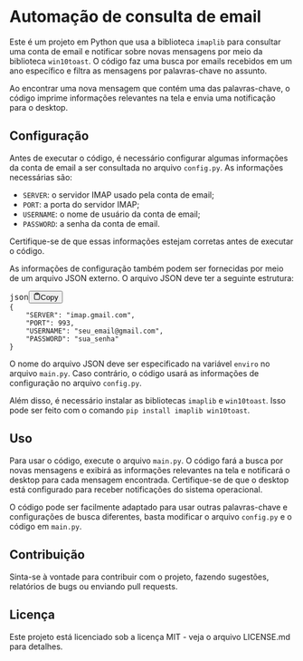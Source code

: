 
# Automação de consulta de email

<p>Este é um projeto em Python que usa a biblioteca <code>imaplib</code> para consultar uma conta de email e notificar sobre novas mensagens por meio da biblioteca <code>win10toast</code>. O código faz uma busca por emails recebidos em um ano específico e filtra as mensagens por palavras-chave no assunto.</p>

<p>Ao encontrar uma nova mensagem que contém uma das palavras-chave, o código imprime informações relevantes na tela e envia uma notificação para o desktop.</p>

## Configuração
<p>Antes de executar o código, é necessário configurar algumas informações da conta de email a ser consultada no arquivo <code>config.py</code>. As informações necessárias são:</p>
<ul><li><code>SERVER</code>: o servidor IMAP usado pela conta de email;</li><li><code>PORT</code>: a porta do servidor IMAP;</li><li><code>USERNAME</code>: o nome de usuário da conta de email;</li><li><code>PASSWORD</code>: a senha da conta de email.</li></ul>
<p>Certifique-se de que essas informações estejam corretas antes de executar o código.</p>
<p>As informações de configuração também podem ser fornecidas por meio de um arquivo JSON externo. O arquivo JSON deve ter a seguinte estrutura:</p>

<pre><div class="bg-black rounded-md mb-4"><div class="flex items-center relative text-gray-200 bg-gray-800 px-4 py-2 text-xs font-sans justify-between rounded-t-md"><span>json</span><button class="flex ml-auto gap-2"><svg stroke="currentColor" fill="none" stroke-width="2" viewBox="0 0 24 24" stroke-linecap="round" stroke-linejoin="round" class="h-4 w-4" height="1em" width="1em" xmlns="http://www.w3.org/2000/svg"><path d="M16 4h2a2 2 0 0 1 2 2v14a2 2 0 0 1-2 2H6a2 2 0 0 1-2-2V6a2 2 0 0 1 2-2h2"></path><rect x="8" y="2" width="8" height="4" rx="1" ry="1"></rect></svg>Copy</button></div><div class="p-4 overflow-y-auto"><code class="!whitespace-pre hljs language-json"><span class="hljs-punctuation">{</span>
    <span class="hljs-attr">"SERVER"</span><span class="hljs-punctuation">:</span> <span class="hljs-string">"imap.gmail.com"</span><span class="hljs-punctuation">,</span>
    <span class="hljs-attr">"PORT"</span><span class="hljs-punctuation">:</span> <span class="hljs-number">993</span><span class="hljs-punctuation">,</span>
    <span class="hljs-attr">"USERNAME"</span><span class="hljs-punctuation">:</span> <span class="hljs-string">"seu_email@gmail.com"</span><span class="hljs-punctuation">,</span>
    <span class="hljs-attr">"PASSWORD"</span><span class="hljs-punctuation">:</span> <span class="hljs-string">"sua_senha"</span>
<span class="hljs-punctuation">}</span>
</code></div></div></pre>
<p>O nome do arquivo JSON deve ser especificado na variável <code>enviro</code> no arquivo <code>main.py</code>. Caso contrário, o código usará as informações de configuração no arquivo <code>config.py</code>.</p>
<p>Além disso, é necessário instalar as bibliotecas <code>imaplib</code> e <code>win10toast</code>. Isso pode ser feito com o comando <code>pip install imaplib win10toast</code>.</p>

## Uso

<p>Para usar o código, execute o arquivo <code>main.py</code>. O código fará a busca por novas mensagens e exibirá as informações relevantes na tela e notificará o desktop para cada mensagem encontrada. Certifique-se de que o desktop está configurado para receber notificações do sistema operacional.</p>
<p>O código pode ser facilmente adaptado para usar outras palavras-chave e configurações de busca diferentes, basta modificar o arquivo <code>config.py</code> e o código em <code>main.py</code>.</p>


## Contribuição

<p>Sinta-se à vontade para contribuir com o projeto, fazendo sugestões, relatórios de bugs ou enviando pull requests.</p>

## Licença

<p>Este projeto está licenciado sob a licença MIT - veja o arquivo LICENSE.md para detalhes.</p>